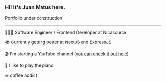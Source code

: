 ### Hi! It's Juan Matus here.
Portfolio under construction

---

👨🏻‍💻  Software Engineer / Frontend Developer at Nicasource

📚 Currently getting better at NextJS and ExpressJS

🎬 I'm starting a YouTube channel ([you can check it out here](https://www.youtube.com/channel/UCU3megO3PrCIbTUoaAeiPvQ))

🎹 I like to play the piano 

☕️ coffee addict
